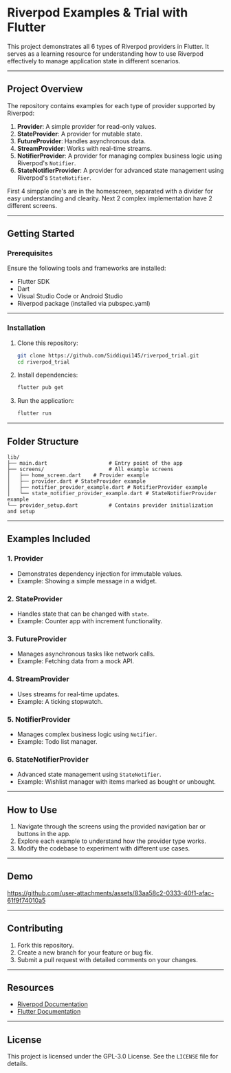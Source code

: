 # Riverpod Examples & Trial with Flutter

This project demonstrates all 6 types of Riverpod providers in Flutter. It serves as a learning resource for understanding how to use Riverpod effectively to manage application state in different scenarios.

---

## **Project Overview**

The repository contains examples for each type of provider supported by Riverpod:  

1. **Provider**: A simple provider for read-only values.
2. **StateProvider**: A provider for mutable state.
3. **FutureProvider**: Handles asynchronous data.
4. **StreamProvider**: Works with real-time streams.
5. **NotifierProvider**: A provider for managing complex business logic using Riverpod's `Notifier`.
6. **StateNotifierProvider**: A provider for advanced state management using Riverpod's `StateNotifier`.

First 4 simpple one's are in the homescreen, separated with a divider for easy understanding and clearity.
Next 2 complex implementation have 2 different screens.

---

## **Getting Started**

### Prerequisites

Ensure the following tools and frameworks are installed:

- Flutter SDK
- Dart
- Visual Studio Code or Android Studio
- Riverpod package (installed via pubspec.yaml)

---

### Installation

1. Clone this repository:

    ```bash
    git clone https://github.com/Siddiqui145/riverpod_trial.git
    cd riverpod_trial
    ```

2. Install dependencies:

    ```bash
    flutter pub get
    ```

3. Run the application:

    ```bash
    flutter run
    ```

---

## **Folder Structure**

```plaintext
lib/
├── main.dart                    # Entry point of the app
├── screens/                     # All example screens
│   ├── home_screen.dart    # Provider example
│   ├── provider.dart # StateProvider example
│   ├── notifier_provider_example.dart # NotifierProvider example
│   └── state_notifier_provider_example.dart # StateNotifierProvider example
└── provider_setup.dart          # Contains provider initialization and setup
```

---

## **Examples Included**

### 1. **Provider**

- Demonstrates dependency injection for immutable values.
- Example: Showing a simple message in a widget.

### 2. **StateProvider**

- Handles state that can be changed with `state`.
- Example: Counter app with increment functionality.

### 3. **FutureProvider**

- Manages asynchronous tasks like network calls.
- Example: Fetching data from a mock API.

### 4. **StreamProvider**

- Uses streams for real-time updates.
- Example: A ticking stopwatch.

### 5. **NotifierProvider**

- Manages complex business logic using `Notifier`.
- Example: Todo list manager.

### 6. **StateNotifierProvider**

- Advanced state management using `StateNotifier`.
- Example: Wishlist manager with items marked as bought or unbought.

---

## **How to Use**

1. Navigate through the screens using the provided navigation bar or buttons in the app.
2. Explore each example to understand how the provider type works.
3. Modify the codebase to experiment with different use cases.

---

## **Demo**

https://github.com/user-attachments/assets/83aa58c2-0333-40f1-afac-61f9f74010a5

---

## **Contributing**

1. Fork this repository.
2. Create a new branch for your feature or bug fix.
3. Submit a pull request with detailed comments on your changes.

---

## **Resources**

- [Riverpod Documentation](https://riverpod.dev/docs)
- [Flutter Documentation](https://flutter.dev/docs)

---

## **License**

This project is licensed under the GPL-3.0 License. See the `LICENSE` file for details.
